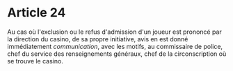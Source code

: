 # Article 24

Au cas où l'exclusion ou le refus d'admission d'un joueur est prononcé par la direction du casino, de sa propre initiative, avis en est donné immédiatement *communication*, avec les motifs, au commissaire de police, chef du service des renseignements généraux, chef de la circonscription où se trouve le casino.
